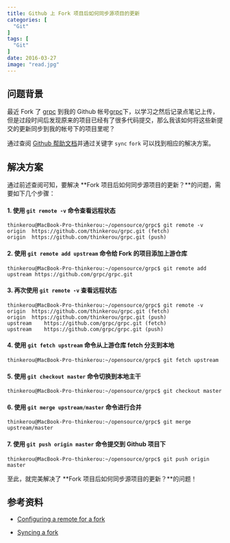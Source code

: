 ```yaml
---
title: Github 上 Fork 项目后如何同步源项目的更新 
categories: [
  "Git"
]
tags: [
  "Git"
]
date: 2016-03-27
image: "read.jpg"
---
```


## 问题背景

最近 Fork 了 [grpc](https://github.com/grpc/grpc) 到我的 Github 帐号[grpc](https://github.com/thinkerou/grpc)下，以学习之然后记录点笔记上传，但是过段时间后发现原来的项目已经有了很多代码提交，那么我该如何将这些新提交的更新同步到我的帐号下的项目里呢？

通过查阅 [Github 帮助文档](https://help.github.com/)并通过关键字 `sync` `fork` 可以找到相应的解决方案。

## 解决方案

通过前述查阅可知，要解决 **Fork 项目后如何同步源项目的更新？**的问题，需要如下几个步骤：

#### 1. 使用 `git remote -v` 命令查看远程状态

>
    thinkerou@MacBook-Pro-thinkerou:~/opensource/grpc$ git remote -v
    origin	https://github.com/thinkerou/grpc.git (fetch)
    origin	https://github.com/thinkerou/grpc.git (push)

#### 2. 使用 `git remote add upstream` 命令给 Fork 的项目添加上游仓库

>
    thinkerou@MacBook-Pro-thinkerou:~/opensource/grpc$ git remote add upstream https://github.com/grpc/grpc.git
    
#### 3. 再次使用 `git remote -v` 查看远程状态

>
    thinkerou@MacBook-Pro-thinkerou:~/opensource/grpc$ git remote -v
    origin	https://github.com/thinkerou/grpc.git (fetch)
    origin	https://github.com/thinkerou/grpc.git (push)
    upstream	https://github.com/grpc/grpc.git (fetch)
    upstream	https://github.com/grpc/grpc.git (push)
    
#### 4. 使用 `git fetch upstream` 命令从上游仓库 fetch 分支到本地

>
    thinkerou@MacBook-Pro-thinkerou:~/opensource/grpc$ git fetch upstream
     
#### 5. 使用 `git checkout master` 命令切换到本地主干

>
    thinkerou@MacBook-Pro-thinkerou:~/opensource/grpc$ git checkout master
    
#### 6. 使用 `git merge upstream/master` 命令进行合并

>
    thinkerou@MacBook-Pro-thinkerou:~/opensource/grpc$ git merge upstream/master
    
#### 7. 使用 `git push origin master` 命令提交到 Github 项目下

>
    thinkerou@MacBook-Pro-thinkerou:~/opensource/grpc$ git push origin master

至此，就完美解决了 **Fork 项目后如何同步源项目的更新？**的问题！


## 参考资料

- [Configuring a remote for a fork](https://help.github.com/articles/configuring-a-remote-for-a-fork/)

- [Syncing a fork](https://help.github.com/articles/syncing-a-fork/)


